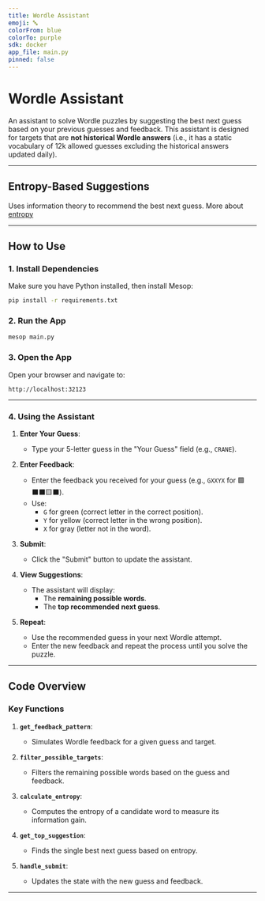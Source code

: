 ```yaml
---
title: Wordle Assistant
emoji: 🔤
colorFrom: blue
colorTo: purple
sdk: docker
app_file: main.py
pinned: false
---
```


# Wordle Assistant

An assistant to solve Wordle puzzles by suggesting the best next guess based on your previous guesses and feedback. 
This assistant is designed for targets that are **not historical Wordle answers** (i.e., it has a static vocabulary of 12k allowed guesses excluding the historical answers updated daily).

---

## Entropy-Based Suggestions

Uses information theory to recommend the best next guess. More about [entropy](entropy.md)

---

## How to Use

### 1. **Install Dependencies**
Make sure you have Python installed, then install Mesop:
```bash
pip install -r requirements.txt
```

### 2. **Run the App**
```bash
mesop main.py
```

### 3. **Open the App**
Open your browser and navigate to:
```
http://localhost:32123
```

---

### 4. **Using the Assistant**
1. **Enter Your Guess**:
   - Type your 5-letter guess in the "Your Guess" field (e.g., `CRANE`).

2. **Enter Feedback**:
   - Enter the feedback you received for your guess (e.g., `GXXYX` for 🟩⬛⬛🟨⬛).
   - Use:
     - `G` for green (correct letter in the correct position).
     - `Y` for yellow (correct letter in the wrong position).
     - `X` for gray (letter not in the word).

3. **Submit**:
   - Click the "Submit" button to update the assistant.

4. **View Suggestions**:
   - The assistant will display:
     - The **remaining possible words**.
     - The **top recommended next guess**.

5. **Repeat**:
   - Use the recommended guess in your next Wordle attempt.
   - Enter the new feedback and repeat the process until you solve the puzzle.

---

## Code Overview

### Key Functions
1. **`get_feedback_pattern`**:
   - Simulates Wordle feedback for a given guess and target.

2. **`filter_possible_targets`**:
   - Filters the remaining possible words based on the guess and feedback.

3. **`calculate_entropy`**:
   - Computes the entropy of a candidate word to measure its information gain.

4. **`get_top_suggestion`**:
   - Finds the single best next guess based on entropy.

5. **`handle_submit`**:
   - Updates the state with the new guess and feedback.

---
